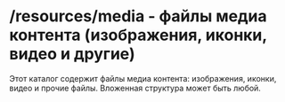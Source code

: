 # /resources/media - файлы медиа контента (изображения, иконки, видео и другие)

Этот каталог содержит файлы медиа контента: изображения, иконки, видео и прочие файлы. Вложенная структура может быть
любой.